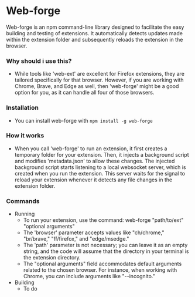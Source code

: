 # Web-forge

Web-forge is an npm command-line library designed to facilitate the easy building and testing of extensions. It automatically detects updates made within the extension folder and subsequently reloads the extension in the browser.

### Why should i use this?
- While tools like 'web-ext' are excellent for Firefox extensions, they are tailored specifically for that browser. However, if you are working with Chrome, Brave, and Edge as well, then 'web-forge' might be a good option for you, as it can handle all four of those browsers.

### Installation
- You can install web-forge with ```npm install -g web-forge```

### How it works
- When you call 'web-forge' to run an extension, it first creates a temporary folder for your extension. Then, it injects a background script and modifies 'metadata.json' to allow these changes. The injected background script starts listening to a local websocket server, which is created when you run the extension. This server waits for the signal to reload your extension whenever it detects any file changes in the extension folder.

### Commands
- Running
  - To run your extension, use the command: web-forge <browser> "path/to/ext" "optional arguments"
  - The 'browser' parameter accepts values like "ch/chrome," "br/brave," "ff/firefox," and "edge/msedge."
  - The 'path' parameter is not necessary; you can leave it as an empty string, and the code will assume that the directory in your terminal is the extension directory.
  - The "optional arguments" field accommodates default arguments related to the chosen browser. For instance, when working with Chrome, you can include arguments like "--incognito."
- Building
  - To do